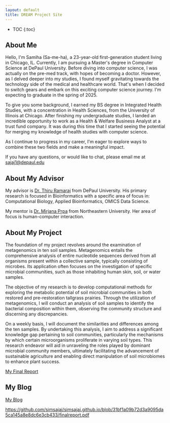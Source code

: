 ```yaml
---
layout: default
title: DREAM Project Site
---
```


* TOC
{:toc}

## About Me

Hello, I'm Samiha (Sa-me-ha), a 23-year-old first-generation student living in Chicago, IL. Currently, I am pursuing a Master's degree in Computer Science at DePaul University. Before diving into computer science, I was actually on the pre-med track, with hopes of becoming a doctor. However, as I delved deeper into my studies, I found myself gravitating towards the technology side of the medical and healthcare world. That's when I decided to switch gears and embark on this exciting computer science journey. I'm expecting to graduate in the spring of 2025.

To give you some background, I earned my BS degree in Integrated Health Studies, with a concentration in Health Sciences, from the University of Illinois at Chicago. After finishing my undergraduate studies, I landed an incredible opportunity to work as a Health & Welfare Business Analyst at a trust fund company. It was during this time that I started seeing the potential for merging my knowledge of health studies with computer science.

As I continue to progress in my career, I'm eager to explore ways to combine these two fields and make a meaningful impact.

If you have any questions, or would like to chat, please email me at sajaj1@depaul.edu

## About My Advisor

My advisor is <a href = "https://www.cdm.depaul.edu/Faculty-and-Staff/pages/faculty-info.aspx?fid=1458"> Dr. Thiru Ramaraj</a> from DePaul University. 
His primary research is focused in Bioinformatics with a specific area of focus in: Computational Biology, Applied Bioinformatics, OMICS Data Science.

My mentor is <a href = "https://www.khoury.northeastern.edu/people/mirjana-prpa/"> Dr. Mirjana Prpa</a> from Northeastern University. Her area of focus is human-computer interaction. 

## About My Project

The foundation of my project revolves around the examination of metagenomics in ten soil samples. Metagenomics entails the comprehensive analysis of entire nucleotide sequences derived from all organisms present within a collective sample, typically consisting of microbes. Its application often focuses on the investigation of specific microbial communities, such as those inhabiting human skin, soil, or water samples.

The objective of my research is to develop computational methods for exploring the metabolic potential of soil microbial communities in both restored and pre-restoration tallgrass prairies. Through the utilization of metagenomics, I will conduct an analysis of soil samples to identify the bacterial composition within them, observing the community structure and discerning any discrepancies.

On a weekly basis, I will document the similarities and differences among the ten samples. By undertaking this analysis, I aim to address a significant knowledge gap pertaining to soil communities, particularly the mechanisms by which certain microorganisms proliferate in varying soil types. This research endeavor will aid in unraveling the roles played by dominant microbial community members, ultimately facilitating the advancement of sustainable agriculture and enabling direct manipulation of soil microbiomes to enhance plant success.

[My Final Report](<a href = "https://www.khoury.northeastern.edu/people/mirjana-prpa/">)

## My Blog

[My Blog](blog.html)

https://github.com/simsajaj/simsajaj.github.io/blob/31bf1a09b72d3a9095da5ca145a8e8dc6e3cb433/finalreport.pdf